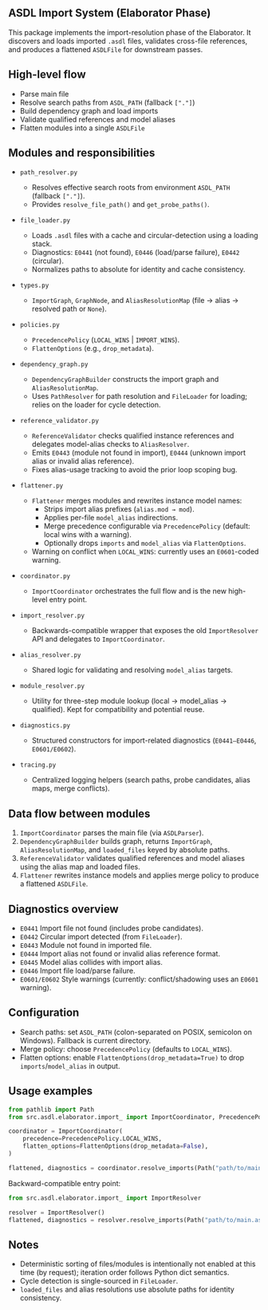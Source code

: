 ## ASDL Import System (Elaborator Phase)

This package implements the import-resolution phase of the Elaborator. It discovers and loads imported `.asdl` files, validates cross-file references, and produces a flattened `ASDLFile` for downstream passes.

## High-level flow
- Parse main file
- Resolve search paths from `ASDL_PATH` (fallback `["."]`)
- Build dependency graph and load imports
- Validate qualified references and model aliases
- Flatten modules into a single `ASDLFile`

## Modules and responsibilities
- `path_resolver.py`
  - Resolves effective search roots from environment `ASDL_PATH` (fallback `["."]`).
  - Provides `resolve_file_path()` and `get_probe_paths()`.

- `file_loader.py`
  - Loads `.asdl` files with a cache and circular-detection using a loading stack.
  - Diagnostics: `E0441` (not found), `E0446` (load/parse failure), `E0442` (circular).
  - Normalizes paths to absolute for identity and cache consistency.

- `types.py`
  - `ImportGraph`, `GraphNode`, and `AliasResolutionMap` (file → alias → resolved path or `None`).

- `policies.py`
  - `PrecedencePolicy` (`LOCAL_WINS` | `IMPORT_WINS`).
  - `FlattenOptions` (e.g., `drop_metadata`).

- `dependency_graph.py`
  - `DependencyGraphBuilder` constructs the import graph and `AliasResolutionMap`.
  - Uses `PathResolver` for path resolution and `FileLoader` for loading; relies on the loader for cycle detection.

- `reference_validator.py`
  - `ReferenceValidator` checks qualified instance references and delegates model-alias checks to `AliasResolver`.
  - Emits `E0443` (module not found in import), `E0444` (unknown import alias or invalid alias reference).
  - Fixes alias-usage tracking to avoid the prior loop scoping bug.

- `flattener.py`
  - `Flattener` merges modules and rewrites instance model names:
    - Strips import alias prefixes (`alias.mod → mod`).
    - Applies per-file `model_alias` indirections.
    - Merge precedence configurable via `PrecedencePolicy` (default: local wins with a warning).
    - Optionally drops `imports` and `model_alias` via `FlattenOptions`.
  - Warning on conflict when `LOCAL_WINS`: currently uses an `E0601`-coded warning.

- `coordinator.py`
  - `ImportCoordinator` orchestrates the full flow and is the new high-level entry point.

- `import_resolver.py`
  - Backwards-compatible wrapper that exposes the old `ImportResolver` API and delegates to `ImportCoordinator`.

- `alias_resolver.py`
  - Shared logic for validating and resolving `model_alias` targets.

- `module_resolver.py`
  - Utility for three-step module lookup (local → model_alias → qualified). Kept for compatibility and potential reuse.

- `diagnostics.py`
  - Structured constructors for import-related diagnostics (`E0441–E0446`, `E0601/E0602`).

- `tracing.py`
  - Centralized logging helpers (search paths, probe candidates, alias maps, merge conflicts).

## Data flow between modules
1. `ImportCoordinator` parses the main file (via `ASDLParser`).
2. `DependencyGraphBuilder` builds graph, returns `ImportGraph`, `AliasResolutionMap`, and `loaded_files` keyed by absolute paths.
3. `ReferenceValidator` validates qualified references and model aliases using the alias map and loaded files.
4. `Flattener` rewrites instance models and applies merge policy to produce a flattened `ASDLFile`.

## Diagnostics overview
- `E0441` Import file not found (includes probe candidates).
- `E0442` Circular import detected (from `FileLoader`).
- `E0443` Module not found in imported file.
- `E0444` Import alias not found or invalid alias reference format.
- `E0445` Model alias collides with import alias.
- `E0446` Import file load/parse failure.
- `E0601/E0602` Style warnings (currently: conflict/shadowing uses an `E0601` warning).

## Configuration
- Search paths: set `ASDL_PATH` (colon-separated on POSIX, semicolon on Windows). Fallback is current directory.
- Merge policy: choose `PrecedencePolicy` (defaults to `LOCAL_WINS`).
- Flatten options: enable `FlattenOptions(drop_metadata=True)` to drop `imports`/`model_alias` in output.

## Usage examples
```python
from pathlib import Path
from src.asdl.elaborator.import_ import ImportCoordinator, PrecedencePolicy, FlattenOptions

coordinator = ImportCoordinator(
    precedence=PrecedencePolicy.LOCAL_WINS,
    flatten_options=FlattenOptions(drop_metadata=False),
)

flattened, diagnostics = coordinator.resolve_imports(Path("path/to/main.asdl"))
```

Backward-compatible entry point:
```python
from src.asdl.elaborator.import_ import ImportResolver

resolver = ImportResolver()
flattened, diagnostics = resolver.resolve_imports(Path("path/to/main.asdl"))
```

## Notes
- Deterministic sorting of files/modules is intentionally not enabled at this time (by request); iteration order follows Python dict semantics.
- Cycle detection is single-sourced in `FileLoader`.
- `loaded_files` and alias resolutions use absolute paths for identity consistency.


